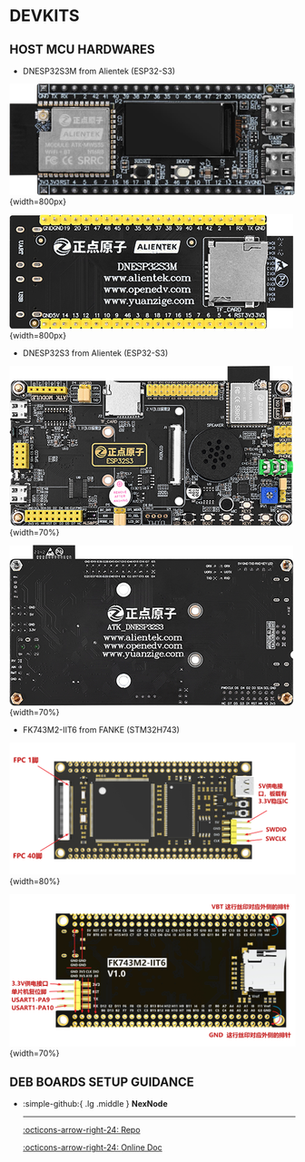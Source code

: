 # DEVKITS

## HOST MCU HARDWARES

- DNESP32S3M from Alientek (ESP32-S3)

![DNESP32S3M](DNESP32S3M.png){width=800px}

![DNESP32S3M-BACK](DNESP32S3M-BACK.png){width=800px}

- DNESP32S3 from Alientek (ESP32-S3)

![DNESP32S3](DNESP32S3.png){width=70%}

![DNESP32S3-BACK](DNESP32S3-BACK.png){width=70%}


- FK743M2-IIT6 from FANKE (STM32H743)

![FK743M2-IIT6](FK743M2-IIT6.png){width=80%}

![FK743M2-IIT6-BACK](FK743M2-IIT6-BACK.png){width=70%}

## DEB BOARDS SETUP GUIDANCE

<div class="grid cards" markdown>

-   :simple-github:{ .lg .middle } __NexNode__

    ---

    [:octicons-arrow-right-24: <a href="https://github.com/Shuaiwen-Cui/NexNode.git" target="_blank"> Repo </a>](#)

    [:octicons-arrow-right-24: <a href="https://shuaiwen-cui.github.io/NexNode/" target="_blank"> Online Doc </a>](#)


</div>